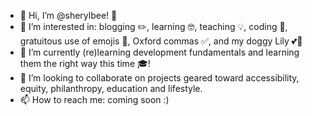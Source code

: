 - 👋 Hi, I’m @sherylbee! 🐝
- 💭 I’m interested in: blogging ✏️, learning 🤓, teaching 💡, coding 💪, gratuitous use of emojis 👀, Oxford commas ✅, and my doggy Lily 💕🐶
- 🌱 I’m currently (re)learning development fundamentals and learning them the right way this time 🎓! 
- 💞️ I’m looking to collaborate on projects geared toward accessibility, equity, philanthropy, education and lifestyle.
- 📫 How to reach me: coming soon :)

<!---
sherylbee/sherylbee is a ✨ special ✨ repository because its `README.md` (this file) appears on your GitHub profile.
You can click the Preview link to take a look at your changes.
--->
